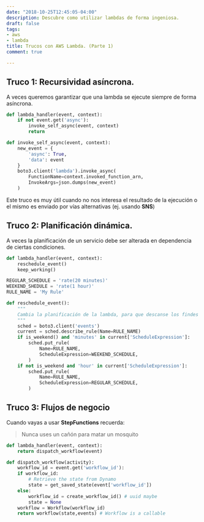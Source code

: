 ```yaml
---
date: "2018-10-25T12:45:05-04:00"
description: Descubre como utilizar lambdas de forma ingeniosa.
draft: false
tags:
- aws
- lambda
title: Trucos con AWS Lambda. (Parte 1)
comment: true

---
```


## Truco 1: Recursividad asíncrona.

A veces queremos garantizar que una lambda se ejecute siempre de forma
asíncrona.

```python
def lambda_handler(event, context):
    if not event.get('async'):
        invoke_self_async(event, context)
        return

def invoke_self_async(event, context):
    new_event = {
        'async': True,
        'data': event
    }
    boto3.client('lambda').invoke_async(
        FunctionName=context.invoked_function_arn,
        InvokeArgs=json.dumps(new_event)
    )
```

Este truco es muy útil cuando no nos interesa el resultado de la ejecución o el
mismo es enviado por vías alternativas (ej. usando **SNS**)

## Truco 2: Planificación dinámica.

A veces la planificación de un servicio debe ser alterada en dependencia de ciertas condiciones.

```python
def lambda_handler(event, context):
    reschedule_event()
    keep_working()

REGULAR_SCHEDULE = 'rate(20 minutes)'
WEEKEND_SHEDULE = 'rate(1 hour)'
RULE_NAME = 'My Rule'

def reschedule_event():
    """
    Cambia la planificación de la lambda, para que descanse los findes :D
    """
    sched = boto3.client('events')
    current = sched.describe_rule(Name=RULE_NAME)
    if is_weekend() and 'minutes' in current['ScheduleExpression']:
        sched.put_rule(
            Name=RULE_NAME,
            ScheduleExpression=WEEKEND_SCHEDULE,
        )
    if not is_weekend and 'hour' in current['ScheduleExpression']:
        sched.put_rule(
            Name=RULE_NAME,
            ScheduleExpression=REGULAR_SCHEDULE,
        )
```

## Truco 3: Flujos de negocio

Cuando vayas a usar **StepFunctions** recuerda:

> Nunca uses un cañón para matar un mosquito

```python
def lambda_handler(event, context):
    return dispatch_workflow(event)

def dispatch_workflow(activity):
    workflow_id = event.get('workflow_id'):
    if workflow_id:
        # Retrieve the state from Dynamo
        state = get_saved_state(event['workflow_id'])
    else:
        workflow_id = create_workflow_id() # uuid maybe
        state = None
    workflow = Workflow(workflow_id)
    return workflow(state,events) # Workflow is a callable
```

